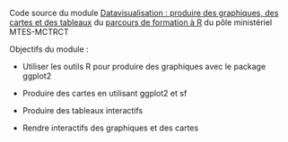 Code source du module [Datavisualisation : produire des graphiques, des cartes et des tableaux](https://mtes-mct.github.io/parcours_r_module_datavisualisation/) du [parcours de formation à R](https://mtes-mct.github.io/parcours-r/) du pôle ministériel MTES-MCTRCT

Objectifs du module : 


-  Utiliser les outils R pour produire des graphiques avec le package ggplot2

- Produire des cartes en utilisant ggplot2 et sf

- Produire des tableaux interactifs

- Rendre interactifs des graphiques et des cartes
